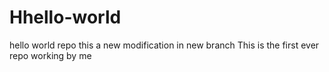 # Hhello-world
hello world repo 
this a new modification in new branch
This is the first ever repo working by me
